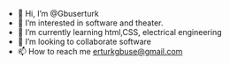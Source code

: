 - 👋 Hi, I’m @Gbuserturk
- 👀 I’m interested in software and theater.
- 🌱 I’m currently learning html,CSS, electrical engineering
- 💞️ I’m looking to collaborate software
- 📫 How to reach me erturkgbuse@gmail.com

<!---
Gbuserturk/Gbuserturk is a ✨ special ✨ repository because its `README.md` (this file) appears on your GitHub profile.
You can click the Preview link to take a look at your changes.
--->
